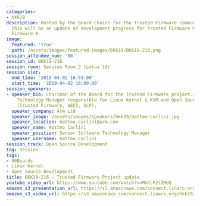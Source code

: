 ```yaml
---
categories:
- bkk19
description: Hosted by the Board chairs for the Trusted Firmware community project,
  this will be an update of development progress for Trusted Firmware M and Trusted
  Firmware A
image:
  featured: 'true'
  path: /assets/images/featured-images/bkk19/BKK19-216.png
session_attendee_num: '80'
session_id: BKK19-216
session_room: Session Room 3 (Lotus 10)
session_slot:
  end_time: '2019-04-02 16:55:00'
  start_time: '2019-04-02 16:00:00'
session_speakers:
- speaker_bio: Chariman of the Board for the Trusted Firmware project.<br />Snr Software
    Technology Manager responsible for Linux Kernel & KVM and Open Source Firmware
    (Trusted Firmware, UEFI, SCP).
  speaker_company: Arm Ltd
  speaker_image: /assets/images/speakers/bkk19/matteo-carlini.jpg
  speaker_location: matteo.carlini@arm.com
  speaker_name: Matteo Carlini
  speaker_position: Senior Software Technology Manager
  speaker_username: matteo.carlini
session_track: Open Source Development
tag: session
tags:
- 96Boards
- Linux Kernel
- Open Source Development
title: BKK19-216 - Trusted Firmware Project update
youtube_video_url: https://www.youtube.com/watch?v=MnCcP2tZMdQ
amazon_s3_presentation_url: https://s3.amazonaws.com/connect.linaro.org/bkk19/presentations/bkk19-216.pdf
amazon_s3_video_url: https://s3.amazonaws.com/connect.linaro.org/bkk19/videos/bkk19-216.mp4
---
```

